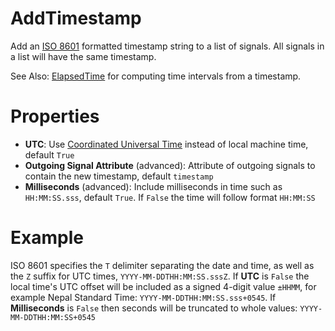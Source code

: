 AddTimestamp
===
Add an [ISO 8601](https://en.wikipedia.org/wiki/ISO_8601) formatted timestamp string to a list of signals. All signals in a list will have the same timestamp.

See Also: [ElapsedTime](https://blocks.n.io/ElapsedTime) for computing time intervals from a timestamp.

Properties
===
- **UTC**: Use [Coordinated Universal Time](https://en.wikipedia.org/wiki/Coordinated_Universal_Time) instead of local machine time, default `True`
- **Outgoing Signal Attribute** (advanced): Attribute of outgoing signals to contain the new timestamp, default `timestamp`
- **Milliseconds** (advanced): Include milliseconds in time such as `HH:MM:SS.sss`, default `True`. If `False` the time will follow format `HH:MM:SS`

Example
===
ISO 8601 specifies the `T` delimiter separating the date and time, as well as the `Z` suffix for UTC times, `YYYY-MM-DDTHH:MM:SS.sssZ`. If **UTC** is `False` the local time's UTC offset will be included as a signed 4-digit value `±HHMM`, for example Nepal Standard Time: `YYYY-MM-DDTHH:MM:SS.sss+0545`. If **Milliseconds** is `False` then seconds will be truncated to whole values: `YYYY-MM-DDTHH:MM:SS+0545`
